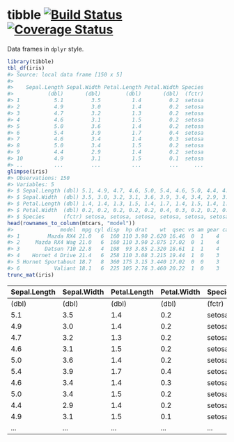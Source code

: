 <!-- README.md is generated from README.Rmd. Please edit that file -->
tibble [![Build Status](https://travis-ci.org/krlmlr/tibble.svg?branch=master)](https://travis-ci.org/krlmlr/tibble) [![Coverage Status](https://img.shields.io/codecov/c/github/krlmlr/tibble/master.svg)](https://codecov.io/github/krlmlr/tibble?branch=master)
==================================================================================================================================================================================================================================================================

Data frames in `dplyr` style.

``` r
library(tibble)
tbl_df(iris)
#> Source: local data frame [150 x 5]
#> 
#>    Sepal.Length Sepal.Width Petal.Length Petal.Width Species
#>           (dbl)       (dbl)        (dbl)       (dbl)  (fctr)
#> 1           5.1         3.5          1.4         0.2  setosa
#> 2           4.9         3.0          1.4         0.2  setosa
#> 3           4.7         3.2          1.3         0.2  setosa
#> 4           4.6         3.1          1.5         0.2  setosa
#> 5           5.0         3.6          1.4         0.2  setosa
#> 6           5.4         3.9          1.7         0.4  setosa
#> 7           4.6         3.4          1.4         0.3  setosa
#> 8           5.0         3.4          1.5         0.2  setosa
#> 9           4.4         2.9          1.4         0.2  setosa
#> 10          4.9         3.1          1.5         0.1  setosa
#> ..          ...         ...          ...         ...     ...
glimpse(iris)
#> Observations: 150
#> Variables: 5
#> $ Sepal.Length (dbl) 5.1, 4.9, 4.7, 4.6, 5.0, 5.4, 4.6, 5.0, 4.4, 4.9,...
#> $ Sepal.Width  (dbl) 3.5, 3.0, 3.2, 3.1, 3.6, 3.9, 3.4, 3.4, 2.9, 3.1,...
#> $ Petal.Length (dbl) 1.4, 1.4, 1.3, 1.5, 1.4, 1.7, 1.4, 1.5, 1.4, 1.5,...
#> $ Petal.Width  (dbl) 0.2, 0.2, 0.2, 0.2, 0.2, 0.4, 0.3, 0.2, 0.2, 0.1,...
#> $ Species      (fctr) setosa, setosa, setosa, setosa, setosa, setosa, ...
head(rownames_to_column(mtcars, "model"))
#>               model  mpg cyl disp  hp drat    wt  qsec vs am gear carb
#> 1         Mazda RX4 21.0   6  160 110 3.90 2.620 16.46  0  1    4    4
#> 2     Mazda RX4 Wag 21.0   6  160 110 3.90 2.875 17.02  0  1    4    4
#> 3        Datsun 710 22.8   4  108  93 3.85 2.320 18.61  1  1    4    1
#> 4    Hornet 4 Drive 21.4   6  258 110 3.08 3.215 19.44  1  0    3    1
#> 5 Hornet Sportabout 18.7   8  360 175 3.15 3.440 17.02  0  0    3    2
#> 6           Valiant 18.1   6  225 105 2.76 3.460 20.22  1  0    3    1
trunc_mat(iris)
```

| Sepal.Length | Sepal.Width | Petal.Length | Petal.Width | Species |
|:-------------|:------------|:-------------|:------------|:--------|
| (dbl)        | (dbl)       | (dbl)        | (dbl)       | (fctr)  |
| 5.1          | 3.5         | 1.4          | 0.2         | setosa  |
| 4.9          | 3.0         | 1.4          | 0.2         | setosa  |
| 4.7          | 3.2         | 1.3          | 0.2         | setosa  |
| 4.6          | 3.1         | 1.5          | 0.2         | setosa  |
| 5.0          | 3.6         | 1.4          | 0.2         | setosa  |
| 5.4          | 3.9         | 1.7          | 0.4         | setosa  |
| 4.6          | 3.4         | 1.4          | 0.3         | setosa  |
| 5.0          | 3.4         | 1.5          | 0.2         | setosa  |
| 4.4          | 2.9         | 1.4          | 0.2         | setosa  |
| 4.9          | 3.1         | 1.5          | 0.1         | setosa  |
| ...          | ...         | ...          | ...         | ...     |
